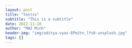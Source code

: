 ```yaml
---
layout: post
title: "testss"
subtitle: "This is a subtitle"
date: 2022-11-10
author: "MAI Minh"
header-img: "img/aditya-vyas-EPmJtn_lYs0-unsplash.jpg"
tags: []
---
```

